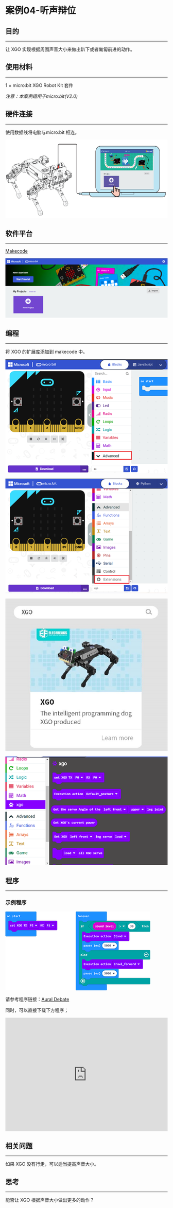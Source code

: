 # 案例04-听声辩位



## 目的
---
让 XGO 实现根据周围声音大小来做出趴下或者匍匐前进的动作。



## 使用材料
---
1 × micro:bit XGO Robot Kit 套件

*注意：本案例适用于micro:bit(V2.0)*



## 硬件连接
---
使用数据线将电脑与micro:bit 相连。

![](./images/microbit-xgo-robot-kit-22.png)



## 软件平台
---
[Makecode](https://makecode.microbit.org/#)

![](./images/microbit-xgo-robot-kit-10.png)



## 编程
---


将 XGO 的扩展库添加到 makecode 中。

![](./images/microbit-xgo-robot-kit-11.png)

![](./images/microbit-xgo-robot-kit-12.png)

![](./images/microbit-xgo-robot-kit-13.png)

![](./images/microbit-xgo-robot-kit-14.png)



## 程序
---

### 示例程序



![](./images/microbit-xgot-robot-kit-case01-out-of-the-square-04.png)



请参考程序链接：[Aural Debate](https://makecode.microbit.org/_Wx4Ao1aCadYH)

同时，可以直接下载下方程序；

<div style="position:relative;height:0;padding-bottom:70%;overflow:hidden;"><iframe style="position:absolute;top:0;left:0;width:100%;height:100%;" src="https://makecode.microbit.org/#pub:_Wx4Ao1aCadYH" frameborder="0" sandbox="allow-popups allow-forms allow-scripts allow-same-origin"></iframe></div> 



## 相关问题
---
如果 XGO 没有行走，可以适当提高声音大小。



## 思考
---
能否让 XGO 根据声音大小做出更多的动作？

